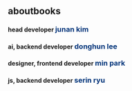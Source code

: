 <h2>aboutbooks</h2>
<h4> head developer <span><h3 style='display:inline; color:#05367B;'>junan kim</h3></span></h4>
<h4>ai, backend developer <span><h3 style='display:inline; color:#05367B;'>donghun lee</h3></span></h4>
<h4>designer, frontend developer <span><h3 style='display:inline; color:#05367B;'>min park</h3></span></h4>
<h4>js, backend developer <span><h3 style='display:inline; color:#05367B;'>serin ryu</h3></span></h4>
